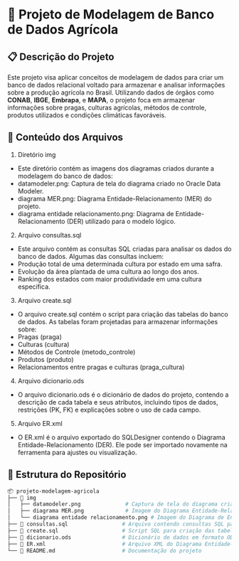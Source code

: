 # 🌾 Projeto de Modelagem de Banco de Dados Agrícola

## 📋 **Descrição do Projeto**
Este projeto visa aplicar conceitos de modelagem de dados para criar um banco de dados relacional voltado para armazenar e analisar informações sobre a produção agrícola no Brasil. Utilizando dados de órgãos como **CONAB**, **IBGE**, **Embrapa**, e **MAPA**, o projeto foca em armazenar informações sobre pragas, culturas agrícolas, métodos de controle, produtos utilizados e condições climáticas favoráveis.

## 📑 Conteúdo dos Arquivos
1. Diretório img
- Este diretório contém as imagens dos diagramas criados durante a modelagem do banco de dados:
- datamodeler.png: Captura de tela do diagrama criado no Oracle Data Modeler.
- diagrama MER.png: Diagrama Entidade-Relacionamento (MER) do projeto.
- diagrama entidade relacionamento.png: Diagrama de Entidade-Relacionamento (DER) utilizado para o modelo lógico.

2. Arquivo consultas.sql
- Este arquivo contém as consultas SQL criadas para analisar os dados do banco de dados. Algumas das consultas incluem:
- Produção total de uma determinada cultura por estado em uma safra.
- Evolução da área plantada de uma cultura ao longo dos anos.
- Ranking dos estados com maior produtividade em uma cultura específica.

3. Arquivo create.sql
- O arquivo create.sql contém o script para criação das tabelas do banco de dados. As tabelas foram projetadas para armazenar informações sobre:
- Pragas (praga)
- Culturas (cultura)
- Métodos de Controle (metodo_controle)
- Produtos (produto)
- Relacionamentos entre pragas e culturas (praga_cultura)

4. Arquivo dicionario.ods
- O arquivo dicionario.ods é o dicionário de dados do projeto, contendo a descrição de cada tabela e seus atributos, incluindo tipos de dados, restrições (PK, FK) e explicações sobre o uso de cada campo.

5. Arquivo ER.xml
- O ER.xml é o arquivo exportado do SQLDesigner contendo o Diagrama Entidade-Relacionamento (DER). Ele pode ser importado novamente na ferramenta para ajustes ou visualização.

## 📂 **Estrutura do Repositório**

```bash
📦 projeto-modelagem-agricola
├── 📁 img
│   ├── datamodeler.png              # Captura de tela do diagrama criado no Oracle Data Modeler
│   ├── diagrama MER.png             # Imagem do Diagrama Entidade-Relacionamento (MER)
│   └── diagrama entidade relacionamento.png # Imagem do Diagrama de Entidade-Relacionamento (DER)
├── 📝 consultas.sql                 # Arquivo contendo consultas SQL para análise dos dados
├── 📝 create.sql                    # Script SQL para criação das tabelas do banco de dados
├── 📝 dicionario.ods                # Dicionário de dados em formato ODS (LibreOffice/Excel)
├── 📝 ER.xml                        # Arquivo XML do Diagrama Entidade-Relacionamento (exportado do SQLDesigner)
└── 📝 README.md                     # Documentação do projeto